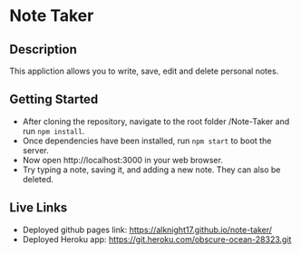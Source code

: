 # Note Taker 

## Description
This appliction allows you to write, save, edit and delete personal notes. 

## Getting Started
- After cloning the repository, navigate to the root folder /Note-Taker and run `npm install`. 
- Once dependencies have been installed,  run `npm start` to boot the server.
- Now open http://localhost:3000 in your web browser.
- Try typing a note, saving it, and adding a new note. They can also be deleted. 

## Live Links
- Deployed github pages link: https://alknight17.github.io/note-taker/
- Deployed Heroku app: https://git.heroku.com/obscure-ocean-28323.git